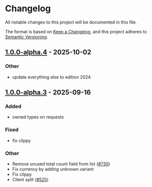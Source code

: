 # Changelog
All notable changes to this project will be documented in this file.

The format is based on [Keep a Changelog](https://keepachangelog.com/en/1.0.0/),
and this project adheres to [Semantic Versioning](https://semver.org/spec/v2.0.0.html).


## [1.0.0-alpha.4](https://github.com/arlyon/async-stripe/compare/async-stripe-types-v1.0.0-alpha.3...async-stripe-types-v1.0.0-alpha.4) - 2025-10-02

### Other

- update everything else to edition 2024

## [1.0.0-alpha.3](https://github.com/arlyon/async-stripe/compare/async-stripe-types-v1.0.0-alpha.2...async-stripe-types-v1.0.0-alpha.3) - 2025-09-16

### Added

- owned types on requests

### Fixed

- fix clippy

### Other

- Remove unused total count field from list ([#730](https://github.com/arlyon/async-stripe/pull/730))
- Fix currency by adding unknown variant
- Fix clippy
- Client split ([#525](https://github.com/arlyon/async-stripe/pull/525))
